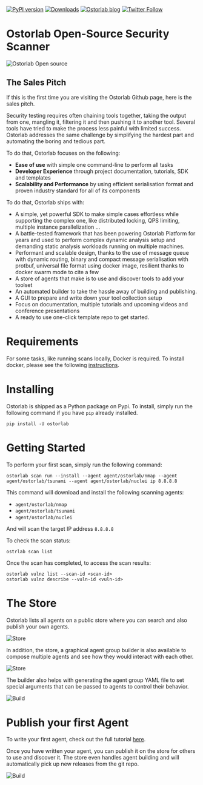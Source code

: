 [![PyPI version](https://badge.fury.io/py/ostorlab.svg)](https://badge.fury.io/py/ostorlab)
[![Downloads](https://pepy.tech/badge/ostorlab/month)](https://pepy.tech/project/ostorlab)
[![Ostorlab blog](https://img.shields.io/badge/blog-ostorlab%20news-red)](https://blog.ostorlab.co/)
[![Twitter Follow](https://img.shields.io/twitter/follow/ostorlabsec.svg?style=social)](https://twitter.com/ostorlabsec)

# Ostorlab Open-Source Security Scanner

![Ostorlab Open source](https://blog.ostorlab.co/static/img/ostorlab_open_source/new_scan_run.gif)

## The Sales Pitch

If this is the first time you are visiting the Ostorlab Github page, here is the sales pitch.

Security testing requires often chaining tools together, taking the output from one, mangling it, filtering it and then
pushing it to another tool. Several tools have tried to make the process less painful with limited success. Ostorlab addresses the same
challenge by simplifying the hardest part and automating the boring and tedious part.

To do that, Ostorlab focuses on the following:

* __Ease of use__ with simple one command-line to perform all tasks
* __Developer Experience__ through project documentation, tutorials, SDK and templates
* __Scalability and Performance__ by using efficient serialisation format and proven industry standard for all of its components


To do that, Ostorlab ships with:

* A simple, yet powerful SDK to make simple cases effortless while supporting the complex one, like distributed locking,
  QPS limiting, multiple instance parallelization ...
* A battle-tested framework that has been powering Ostorlab Platform for years and used to perform complex dynamic
  analysis setup and demanding static analysis workloads running on multiple machines.
* Performant and scalable design, thanks to the use of message queue with dynamic routing, binary and compact message
  serialisation with protbuf, universal file format using docker image, resilient thanks to docker swarm mode to cite a
  few
* A store of agents that make is to use and discover tools to add your toolset
* An automated builder to take the hassle away of building and publishing.
* A GUI to prepare and write down your tool collection setup
* Focus on documentation, multiple tutorials and upcoming videos and conference presentations
* A ready to use one-click template repo to get started.

# Requirements

For some tasks, like running scans locally, Docker is required. To install docker, please see the following
[instructions](https://docs.docker.com/get-docker/).

# Installing

Ostorlab is shipped as a Python package on Pypi. To install, simply run the following command if you have `pip` already
installed.

```shell
pip install -U ostorlab
```

# Getting Started

To perform your first scan, simply run the following command:

```shell
ostorlab scan run --install --agent agent/ostorlab/nmap --agent agent/ostorlab/tsunami --agent agent/ostorlab/nuclei ip 8.8.8.8
```

This command will download and install the following scanning agents:

* `agent/ostorlab/nmap`
* `agent/ostorlab/tsunami`
* `agent/ostorlab/nuclei`

And will scan the target IP address `8.8.8.8`

To check the scan status:

```shell
ostrlab scan list
```

Once the scan has completed, to access the scan results:

```shell
ostorlab vulnz list --scan-id <scan-id>
ostorlab vulnz describe --vuln-id <vuln-id>
```

# The Store

Ostorlab lists all agents on a public store where you can search and also publish your own agents.

![Store](images/store2.gif)

In addition, the store, a graphical agent group builder is also available to compose multiple agents and see how
they would interact with each other.

![Store](images/store.gif)

The builder also helps with generating the agent group YAML file to set special arguments that can be passed to agents
to control their behavior.

![Build](images/agent_group.gif)

# Publish your first Agent

To write your first agent, check out the full tutorial [here](https://docs.ostorlab.co/tutorials/write-an-ostorlab-agent/).

Once you have written your agent, you can publish it on the store for others to use and discover it. The store even
handles agent building and will automatically pick up new releases from the git repo.

![Build](images/build.gif)
